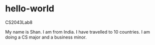 # hello-world
CS2043Lab8

My name is Shan. I am from India. I have travelled to 10 countries. I am doing a CS major and a business minor.
